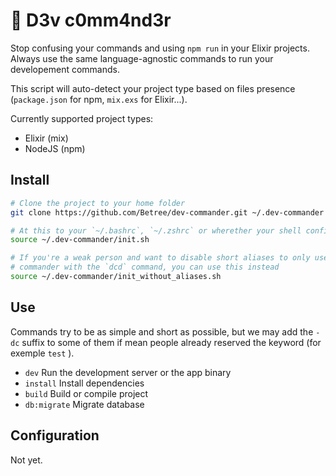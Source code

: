 # 🦍 D3v c0mm4nd3r

Stop confusing your commands and using `npm run` in your Elixir projects.
Always use the same language-agnostic commands to run your developement commands.

This script will auto-detect your project type based on files presence (`package.json`
for npm, `mix.exs` for Elixir...).

Currently supported project types:

- Elixir (mix)
- NodeJS (npm)

## Install

```bash
# Clone the project to your home folder
git clone https://github.com/Betree/dev-commander.git ~/.dev-commander

# At this to your `~/.bashrc`, `~/.zshrc` or wherether your shell config is
source ~/.dev-commander/init.sh

# If you're a weak person and want to disable short aliases to only use
# commander with the `dcd` command, you can use this instead
source ~/.dev-commander/init_without_aliases.sh
```

## Use

Commands try to be as simple and short as possible, but we may add the `-dc`
suffix to some of them if mean people already reserved the keyword (for exemple `test` ).

- `dev` Run the development server or the app binary
- `install` Install dependencies
- `build` Build or compile project
- `db:migrate` Migrate database

## Configuration

Not yet.
